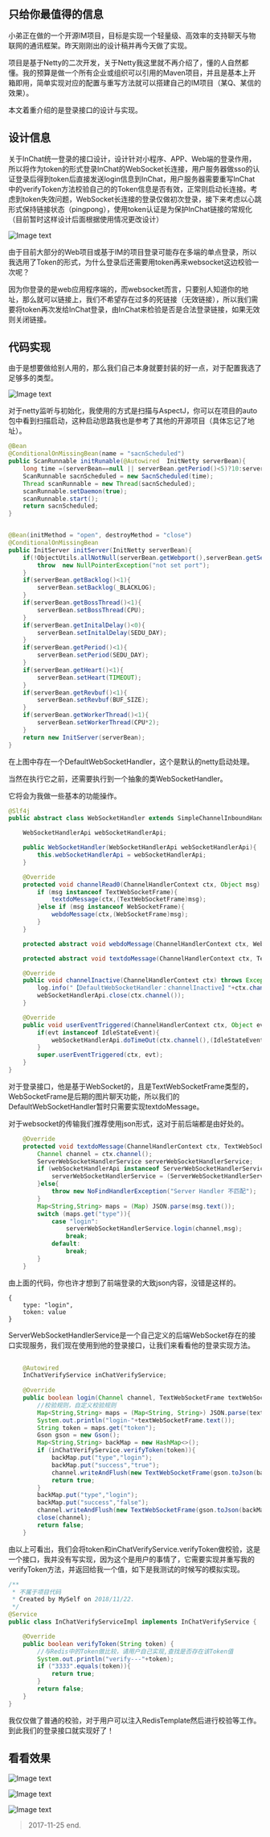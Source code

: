 ## 只给你最值得的信息

小弟正在做的一个开源IM项目，目标是实现一个轻量级、高效率的支持聊天与物联网的通讯框架。昨天刚刚出的设计稿并再今天做了实现。

项目是基于Netty的二次开发，关于Netty我这里就不再介绍了，懂的人自然都懂。我的预算是做一个所有企业或组织可以引用的Maven项目，并且是基本上开箱即用，简单实现对应的配置与重写方法就可以搭建自己的IM项目（某Q、某信的效果）。

本文着重介绍的是登录接口的设计与实现。

## 设计信息

关于InChat统一登录的接口设计，设计针对小程序、APP、Web端的登录作用，所以将作为token的形式登录InChat的WebSocket长连接，用户服务器做sso的认证登录后得到token后直接发送login信息到InChat，用户服务器需要重写InChat中的verifyToken方法校验自己的的Token信息是否有效，正常则启动长连接。考虑到token失效问题，WebSocket长连接的登录仅做初次登录，接下来考虑以心跳形式保持链接状态（pingpong），使用token认证是为保护InChat链接的常规化（目前暂时这样设计后面根据使用情况更改设计）

![Image text](https://raw.githubusercontent.com/UncleCatMySelf/img-myself/master/img/inchat/%E6%9C%AA%E5%91%BD%E5%90%8D%E6%96%87%E4%BB%B6(13).png)

由于目前大部分的Web项目或基于IM的项目登录可能存在多端的单点登录，所以我选用了Token的形式，为什么登录后还需要用token再来websocket这边校验一次呢？

因为你登录的是web应用程序端的，而websocket而言，只要别人知道你的地址，那么就可以链接上，我们不希望存在过多的死链接（无效链接），所以我们需要将token再次发给InChat登录，由InChat来检验是否是合法登录链接，如果无效则关闭链接。

## 代码实现

由于是想要做给别人用的，那么我们自己本身就要封装的好一点，对于配置我选了足够多的类型。

![Image text](https://raw.githubusercontent.com/UncleCatMySelf/img-myself/master/img/inchat/%E5%BE%AE%E4%BF%A1%E5%9B%BE%E7%89%87_20181122171455.png)

对于netty监听与初始化，我使用的方式是扫描与AspectJ，你可以在项目的auto包中看到扫描启动，这种启动思路我也是参考了其他的开源项目（具体忘记了地址）。

```java
@Bean
@ConditionalOnMissingBean(name = "sacnScheduled")
public ScanRunnable initRunable(@Autowired  InitNetty serverBean){
    long time =(serverBean==null || serverBean.getPeriod()<5)?10:serverBean.getPeriod();
    ScanRunnable sacnScheduled = new SacnScheduled(time);
    Thread scanRunnable = new Thread(sacnScheduled);
    scanRunnable.setDaemon(true);
    scanRunnable.start();
    return sacnScheduled;
}


@Bean(initMethod = "open", destroyMethod = "close")
@ConditionalOnMissingBean
public InitServer initServer(InitNetty serverBean){
    if(!ObjectUtils.allNotNull(serverBean.getWebport(),serverBean.getServerName())){
        throw  new NullPointerException("not set port");
    }
    if(serverBean.getBacklog()<1){
        serverBean.setBacklog(_BLACKLOG);
    }
    if(serverBean.getBossThread()<1){
        serverBean.setBossThread(CPU);
    }
    if(serverBean.getInitalDelay()<0){
        serverBean.setInitalDelay(SEDU_DAY);
    }
    if(serverBean.getPeriod()<1){
        serverBean.setPeriod(SEDU_DAY);
    }
    if(serverBean.getHeart()<1){
        serverBean.setHeart(TIMEOUT);
    }
    if(serverBean.getRevbuf()<1){
        serverBean.setRevbuf(BUF_SIZE);
    }
    if(serverBean.getWorkerThread()<1){
        serverBean.setWorkerThread(CPU*2);
    }
    return new InitServer(serverBean);
}
```


在上图中存在一个DefaultWebSocketHandler，这个是默认的netty启动处理。

当然在执行它之前，还需要执行到一个抽象的类WebSocketHandler。

它将会为我做一些基本的功能操作。

```java
@Slf4j
public abstract class WebSocketHandler extends SimpleChannelInboundHandler<Object> {

    WebSocketHandlerApi webSocketHandlerApi;

    public WebSocketHandler(WebSocketHandlerApi webSocketHandlerApi){
        this.webSocketHandlerApi = webSocketHandlerApi;
    }

    @Override
    protected void channelRead0(ChannelHandlerContext ctx, Object msg) throws Exception {
        if (msg instanceof TextWebSocketFrame){
            textdoMessage(ctx,(TextWebSocketFrame)msg);
        }else if (msg instanceof WebSocketFrame){
            webdoMessage(ctx,(WebSocketFrame)msg);
        }
    }

    protected abstract void webdoMessage(ChannelHandlerContext ctx, WebSocketFrame msg);

    protected abstract void textdoMessage(ChannelHandlerContext ctx, TextWebSocketFrame msg);

    @Override
    public void channelInactive(ChannelHandlerContext ctx) throws Exception {
        log.info("【DefaultWebSocketHandler：channelInactive】"+ctx.channel().localAddress().toString()+"关闭成功");
        webSocketHandlerApi.close(ctx.channel());
    }

    @Override
    public void userEventTriggered(ChannelHandlerContext ctx, Object evt) throws Exception {
        if(evt instanceof IdleStateEvent){
            webSocketHandlerApi.doTimeOut(ctx.channel(),(IdleStateEvent)evt);
        }
        super.userEventTriggered(ctx, evt);
    }
}
```

对于登录接口，他是基于WebSocket的，且是TextWebSocketFrame类型的，WebSocketFrame是后期的图片聊天功能，所以我们的DefaultWebSocketHandler暂时只需要实现textdoMessage。

对于websocket的传输我们推荐使用json形式，这对于前后端都是由好处的。

```java
    @Override
    protected void textdoMessage(ChannelHandlerContext ctx, TextWebSocketFrame msg) {
        Channel channel = ctx.channel();
        ServerWebSocketHandlerService serverWebSocketHandlerService;
        if (webSocketHandlerApi instanceof ServerWebSocketHandlerService){
            serverWebSocketHandlerService = (ServerWebSocketHandlerService)webSocketHandlerApi;
        }else{
            throw new NoFindHandlerException("Server Handler 不匹配");
        }
        Map<String,String> maps = (Map) JSON.parse(msg.text());
        switch (maps.get("type")){
            case "login":
                serverWebSocketHandlerService.login(channel,msg);
                break;
            default:
                break;
        }
    }
```

由上面的代码，你也许才想到了前端登录的大致json内容，没错是这样的。

```
{
    type: "login",
    token: value
}
```

ServerWebSocketHandlerService是一个自己定义的后端WebSocket存在的接口实现服务，我们现在使用到他的登录接口，让我们来看看他的登录实现方法。

```java
    
    @Autowired
    InChatVerifyService inChatVerifyService;
    
    @Override
    public boolean login(Channel channel, TextWebSocketFrame textWebSocketFrame) {
        //校验规则，自定义校验规则
        Map<String,String> maps = (Map<String, String>) JSON.parse(textWebSocketFrame.text());
        System.out.println("login-"+textWebSocketFrame.text());
        String token = maps.get("token");
        Gson gson = new Gson();
        Map<String,String> backMap = new HashMap<>();
        if (inChatVerifyService.verifyToken(token)){
            backMap.put("type","login");
            backMap.put("success","true");
            channel.writeAndFlush(new TextWebSocketFrame(gson.toJson(backMap)));
            return true;
        }
        backMap.put("type","login");
        backMap.put("success","false");
        channel.writeAndFlush(new TextWebSocketFrame(gson.toJson(backMap)));
        close(channel);
        return false;
    }
```

由以上可看出，我们会将token和inChatVerifyService.verifyToken做校验，这是一个接口，我并没有写实现，因为这个是用户的事情了，它需要实现并重写我的verifyToken方法，并返回给我一个值，如下是我测试的时候写的模拟实现。

```java
/**
 * 不属于项目代码
 * Created by MySelf on 2018/11/22.
 */
@Service
public class InChatVerifyServiceImpl implements InChatVerifyService {

    @Override
    public boolean verifyToken(String token) {
        //与Redis中的Token做比较，请用户自己实现,查找是否存在该Token值
        System.out.println("verify---"+token);
        if ("3333".equals(token)){
            return true;
        }
        return false;
    }
}
```

我仅仅做了普通的校验，对于用户可以注入RedisTemplate然后进行校验等工作。到此我们的登录接口就实现好了！

## 看看效果

![Image text](https://raw.githubusercontent.com/UncleCatMySelf/img-myself/master/img/inchat/%E5%BE%AE%E4%BF%A1%E5%9B%BE%E7%89%87_20181122171241.png)

![Image text](https://raw.githubusercontent.com/UncleCatMySelf/img-myself/master/img/inchat/%E5%BE%AE%E4%BF%A1%E5%9B%BE%E7%89%87_20181122171245.png)

![Image text](https://raw.githubusercontent.com/UncleCatMySelf/img-myself/master/img/inchat/%E5%BE%AE%E4%BF%A1%E5%9B%BE%E7%89%87_20181122171247.png)


> 2017-11-25 end.